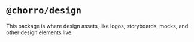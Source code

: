 # `@chorro/design`

This package is where design assets, like logos, storyboards, mocks, and other
design elements live.
